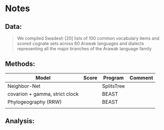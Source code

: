# Notes


## Data:

> We compiled Swadesh [20] lists of 100 common vocabulary items and scored cognate sets across 60
> Arawak languages and dialects representing all the major branches of the Arawak language family

## Methods:

| Model                                | Score    | Program  | Comment            |
|--------------------------------------|----------|----------|--------------------|
|  Neighbor-Net                        |          |SplitsTree|                    |
|  covarion + gamma, strict clock      |          | BEAST    |                    |
|  Phylogeography (RRW)                |          | BEAST    |                    |
|                                      |          |          |                    |



## Analysis:

> 
